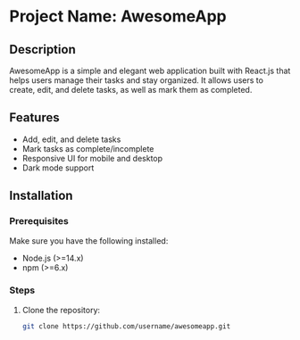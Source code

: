 # Project Name: **AwesomeApp**

## Description
AwesomeApp is a simple and elegant web application built with React.js that helps users manage their tasks and stay organized. It allows users to create, edit, and delete tasks, as well as mark them as completed.

## Features
- Add, edit, and delete tasks
- Mark tasks as complete/incomplete
- Responsive UI for mobile and desktop
- Dark mode support

## Installation

### Prerequisites
Make sure you have the following installed:
- Node.js (>=14.x)
- npm (>=6.x)

### Steps
1. Clone the repository:
   ```bash
   git clone https://github.com/username/awesomeapp.git
